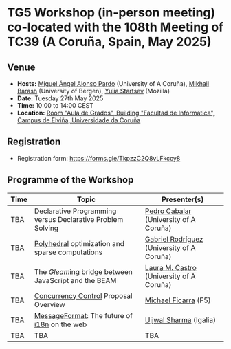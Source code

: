 # TG5 Workshop (in-person meeting) co-located with the 108th Meeting of TC39 (A Coruña, Spain, May 2025)

## Venue

* **Hosts:** [Miguel Ángel Alonso Pardo](https://pdi.udc.es/en/File/Pdi/E269E) (University of A Coruña),
[Mikhail Barash](https://www4.uib.no/en/find-employees/Mikhail.Barash) (University of Bergen),
[Yulia Startsev](https://github.com/codehag) (Mozilla)
* **Date:** Tuesday 27th May 2025
* **Time:** 10:00 to 14:00 CEST
* **Location:** [Room "Aula de Grados", Building "Facultad de Informática", Campus de Elviña, Universidade da Coruña](https://maps.app.goo.gl/JFPUTMfGSRZuJSoT6)

## Registration

- Registration form: https://forms.gle/TkpzzC2Q8vLFkccy8
		
## Programme of the Workshop

|Time|Topic|Presenter(s)|
|---|---|---|
|TBA|Declarative Programming versus Declarative Problem Solving|[Pedro Cabalar](https://www.dc.fi.udc.es/~cabalar/) (University of A Coruña)|
|TBA|[Polyhedral](https://en.wikipedia.org/wiki/Polytope_model) optimization and sparse computations|[Gabriel Rodríguez](https://pdi.udc.es/en/File/Pdi/H997G) (University of A Coruña)|
|TBA|The <i>[Gleam](https://gleam.run/)</i>ing bridge between JavaScript and the BEAM|[Laura M. Castro](https://lauramcastro.github.io/) (University of A Coruña)|
|TBA|[Concurrency Control](https://github.com/tc39/proposal-concurrency-control) Proposal Overview|[Michael Ficarra](https://github.com/michaelficarra) (F5)|
|TBA|[MessageFormat](https://messageformat.unicode.org/): The future of [i18n](https://en.wikipedia.org/wiki/Internationalization_and_localization) on the web|[Ujjwal Sharma](https://github.com/ryzokuken) (Igalia)|
|TBA|TBA|TBA|



